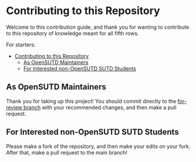 # Contributing to this Repository

Welcome to this contribution guide, and thank you for wanting to contribute to this repository of knowledge meant for all fifth rows.

For starters:

- [Contributing to this Repository](#contributing-to-this-repository)
  - [As OpenSUTD Maintainers](#as-opensutd-maintainers)
  - [For Interested non-OpenSUTD SUTD Students](#for-interested-non-opensutd-sutd-students)

## As OpenSUTD Maintainers

Thank you for taking up this project! You should commit directly to the [for-review branch](https://github.com/OpenSUTD/fifth-row-guides/tree/for-review) with your recommended changes, and then make a pull request.

## For Interested non-OpenSUTD SUTD Students

Please make a fork of the repository, and then make your edits on your fork. After that, make a pull request to the main branch!